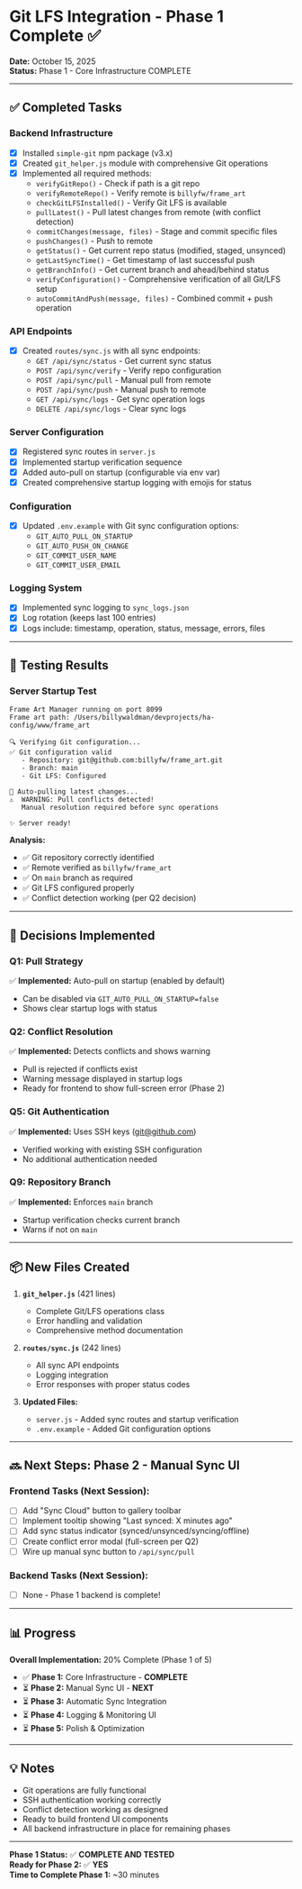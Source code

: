 # Git LFS Integration - Phase 1 Complete ✅

**Date:** October 15, 2025  
**Status:** Phase 1 - Core Infrastructure COMPLETE

---

## ✅ Completed Tasks

### Backend Infrastructure
- [x] Installed `simple-git` npm package (v3.x)
- [x] Created `git_helper.js` module with comprehensive Git operations
- [x] Implemented all required methods:
  - `verifyGitRepo()` - Check if path is a git repo
  - `verifyRemoteRepo()` - Verify remote is `billyfw/frame_art`
  - `checkGitLFSInstalled()` - Verify Git LFS is available
  - `pullLatest()` - Pull latest changes from remote (with conflict detection)
  - `commitChanges(message, files)` - Stage and commit specific files
  - `pushChanges()` - Push to remote
  - `getStatus()` - Get current repo status (modified, staged, unsynced)
  - `getLastSyncTime()` - Get timestamp of last successful push
  - `getBranchInfo()` - Get current branch and ahead/behind status
  - `verifyConfiguration()` - Comprehensive verification of all Git/LFS setup
  - `autoCommitAndPush(message, files)` - Combined commit + push operation

### API Endpoints
- [x] Created `routes/sync.js` with all sync endpoints:
  - `GET /api/sync/status` - Get current sync status
  - `POST /api/sync/verify` - Verify repo configuration
  - `POST /api/sync/pull` - Manual pull from remote
  - `POST /api/sync/push` - Manual push to remote
  - `GET /api/sync/logs` - Get sync operation logs
  - `DELETE /api/sync/logs` - Clear sync logs

### Server Configuration
- [x] Registered sync routes in `server.js`
- [x] Implemented startup verification sequence
- [x] Added auto-pull on startup (configurable via env var)
- [x] Created comprehensive startup logging with emojis for status

### Configuration
- [x] Updated `.env.example` with Git sync configuration options:
  - `GIT_AUTO_PULL_ON_STARTUP`
  - `GIT_AUTO_PUSH_ON_CHANGE`
  - `GIT_COMMIT_USER_NAME`
  - `GIT_COMMIT_USER_EMAIL`

### Logging System
- [x] Implemented sync logging to `sync_logs.json`
- [x] Log rotation (keeps last 100 entries)
- [x] Logs include: timestamp, operation, status, message, errors, files

---

## 🧪 Testing Results

### Server Startup Test
```
Frame Art Manager running on port 8099
Frame art path: /Users/billywaldman/devprojects/ha-config/www/frame_art

🔍 Verifying Git configuration...
✅ Git configuration valid
   - Repository: git@github.com:billyfw/frame_art.git
   - Branch: main
   - Git LFS: Configured

🔄 Auto-pulling latest changes...
⚠️  WARNING: Pull conflicts detected!
   Manual resolution required before sync operations

✨ Server ready!
```

**Analysis:**
- ✅ Git repository correctly identified
- ✅ Remote verified as `billyfw/frame_art`
- ✅ On `main` branch as required
- ✅ Git LFS configured properly
- ✅ Conflict detection working (per Q2 decision)

---

## 🎯 Decisions Implemented

### Q1: Pull Strategy
✅ **Implemented:** Auto-pull on startup (enabled by default)
- Can be disabled via `GIT_AUTO_PULL_ON_STARTUP=false`
- Shows clear startup logs with status

### Q2: Conflict Resolution
✅ **Implemented:** Detects conflicts and shows warning
- Pull is rejected if conflicts exist
- Warning message displayed in startup logs
- Ready for frontend to show full-screen error (Phase 2)

### Q5: Git Authentication
✅ **Implemented:** Uses SSH keys (git@github.com)
- Verified working with existing SSH configuration
- No additional authentication needed

### Q9: Repository Branch
✅ **Implemented:** Enforces `main` branch
- Startup verification checks current branch
- Warns if not on `main`

---

## 📦 New Files Created

1. **`git_helper.js`** (421 lines)
   - Complete Git/LFS operations class
   - Error handling and validation
   - Comprehensive method documentation

2. **`routes/sync.js`** (242 lines)
   - All sync API endpoints
   - Logging integration
   - Error responses with proper status codes

3. **Updated Files:**
   - `server.js` - Added sync routes and startup verification
   - `.env.example` - Added Git configuration options

---

## 🔜 Next Steps: Phase 2 - Manual Sync UI

### Frontend Tasks (Next Session):
- [ ] Add "Sync Cloud" button to gallery toolbar
- [ ] Implement tooltip showing "Last synced: X minutes ago"
- [ ] Add sync status indicator (synced/unsynced/syncing/offline)
- [ ] Create conflict error modal (full-screen per Q2)
- [ ] Wire up manual sync button to `/api/sync/pull`

### Backend Tasks (Next Session):
- [ ] None - Phase 1 backend is complete!

---

## 📊 Progress

**Overall Implementation:** 20% Complete (Phase 1 of 5)

- ✅ **Phase 1:** Core Infrastructure - **COMPLETE**
- ⏳ **Phase 2:** Manual Sync UI - **NEXT**
- ⏳ **Phase 3:** Automatic Sync Integration
- ⏳ **Phase 4:** Logging & Monitoring UI
- ⏳ **Phase 5:** Polish & Optimization

---

## 💡 Notes

- Git operations are fully functional
- SSH authentication working correctly
- Conflict detection working as designed
- Ready to build frontend UI components
- All backend infrastructure in place for remaining phases

---

**Phase 1 Status:** ✅ **COMPLETE AND TESTED**  
**Ready for Phase 2:** ✅ **YES**  
**Time to Complete Phase 1:** ~30 minutes
